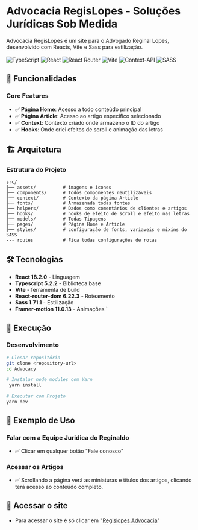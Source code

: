 # Advocacia RegisLopes - Soluções Jurídicas Sob Medida

Advocacia RegisLopes é um site para o Advogado Reginal Lopes, desenvolvido com Reacts, Vite e Sass para estilização.
<br>
<br>
![TypeScript](https://img.shields.io/badge/typescript-%23007ACC.svg?style=for-the-badge&logo=typescript&logoColor=white)
![React](https://img.shields.io/badge/react-%2320232a.svg?style=for-the-badge&logo=react&logoColor=%2361DAFB)
![React Router](https://img.shields.io/badge/React_Router-CA4245?style=for-the-badge&logo=react-router&logoColor=white)
![Vite](https://img.shields.io/badge/vite-%23646CFF.svg?style=for-the-badge&logo=vite&logoColor=white)
![Context-API](https://img.shields.io/badge/Context--Api-000000?style=for-the-badge&logo=react)
![SASS](https://img.shields.io/badge/SASS-hotpink.svg?style=for-the-badge&logo=SASS&logoColor=white)

## 🚀 Funcionalidades

### Core Features

- ✅ **Página Home**: Acesso a todo conteúdo principal
- ✅ **Página Article**: Acesso ao artigo especifico selecionado
- ✅ **Context**: Contexto criado onde armazeno o ID do artigo
- ✅ **Hooks**: Onde criei efeitos de scroll e animação das letras

## 🏗️ Arquitetura

### Estrutura do Projeto

```
src/
├── assets/          # imagens e icones
├── components/      # Todos componentes reutilizáveis
├── context/         # Contexto da página Article
├── fonts/           # Armazenada todas fontes
├── helpers/         # Dados como comentários de clientes e artigos
├── hooks/           # hooks de efeito de scroll e efeito nas letras
├── models/          # Todas Tipagens
├── pages/           # Página Home e Article
├── styles/          # configuração de fonts, variaveis e mixins do SASS
--- routes           # Fica todas configurações de rotas
```

## 🛠️ Tecnologias

- **React 18.2.0** - Linguagem
- **Typescript 5.2.2** - Biblioteca base
- **Vite** - ferramenta de build
- **React-router-dom 6.22.3** - Roteamento
- **Sass 1.71.1** - Estilização
- **Framer-motion 11.0.13** - Animações
  `

## 🚀 Execução

### Desenvolvimento

```bash
# Clonar repositório
git clone <repository-url>
cd Advocacy

# Instalar node_modules com Yarn
 yarn install

# Executar com Projeto
yarn dev
```

## 📝 Exemplo de Uso

### Falar com a Equipe Juridica do Reginaldo

- ✅ Clicar em qualquer botão "Fale conosco"

### Acessar os Artigos

- ✅ Scrollando a página verá as miniaturas e títulos dos artigos, clicando terá acesso ao conteúdo completo.

## 🚀 Acessar o site

- Para acessar o site é só clicar em "[Regislopes Advocacia](https://www.regislopes.com/)"


